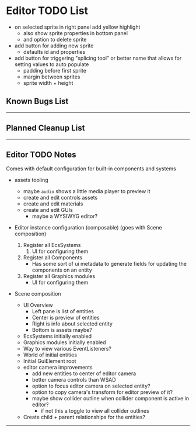 # Editor TODO List

* on selected sprite in right panel add yellow highlight
    * also show sprite properties in bottom panel
    * and option to delete sprite
* add button for adding new sprite
    * defaults id and properties
* add button for triggering "splicing tool" or better name that allows for setting values to auto populate
    * padding before first sprite
    * margin between sprites
    * sprite width + height

## Known Bugs List

-----------------------------------------------------------------------------------------------------------------------

## Planned Cleanup List

-----------------------------------------------------------------------------------------------------------------------

## Editor TODO Notes

Comes with default configuration for built-in components and systems

* assets tooling
    * maybe `audio` shows a little media player to preview it
    * create and edit controls assets
    * create and edit materials
    * create and edit GUIs
        * maybe a WYSIWYG editor?

* Editor instance configuration (composable) (goes with Scene composition)
    1. Register all EcsSystems
        1. UI for configuring them
    2. Register all Components
        * Has some sort of ui metadata to generate fields for updating the components on an entity
    3. Register all Graphics modules
        * UI for configuring them

* Scene composition
    * UI Overview
        * Left pane is list of entities
        * Center is preview of entities
        * Right is info about selected entity
        * Bottom is assets maybe?
    * EcsSystems initially enabled
    * Graphics modules initially enabled
    * Way to view various EventListeners?
    * World of initial entities
    * Initial GuiElement root
    * editor camera improvements
        * add new entities to center of editor camera
        * better camera controls than WSAD
        * option to focus editor camera on selected entity?
        * option to copy camera's transform for editor preview of it?
        * maybe show collider outline when collider component is active in editor?
            * if not this a toggle to view all collider outlines
    * Create child + parent relationships for the entities?

-----------------------------------------------------------------------------------------------------------------------
